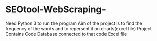 # SEOtool-WebScraping-
Need Python 3 to run the program
Aim of the project is to find the frequency of the words and to repersent it on charts(excel file)
Project Contains Code
Database connected to that code
Excel file 
